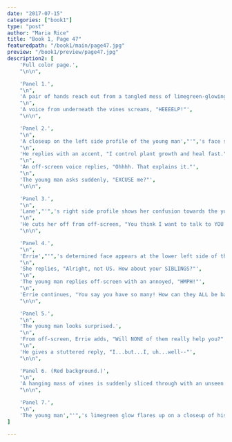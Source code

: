 ```yaml
---
date: "2017-07-15"
categories: ["book1"]
type: "post"
author: "Maria Rice"
title: "Book 1, Page 47"
featuredpath: "/book1/main/page47.jpg"
preview: "/book1/preview/page47.jpg"
description2: [
    'Full color page.',
    "\n\n",

    'Panel 1.',
    "\n",
    'A pair of hands reach out from a tangled mess of limegreen-glowing vines. A small part of striped shirt is barely visible through the vines.',
    "\n",
    'A voice from underneath the vines screams, "HEEEELP!"',
    "\n\n",

    'Panel 2.',
    "\n",
    'A closeup on the left side profile of the young man',"'",'s face shows his annoyance as the discussion continues.',
    "\n",
    'He replies with an accent, "I control plant growth and heal fast."',
    "\n",
    'An off-screen voice replies, "Ohhhh. That explains it."',
    "\n",
    'The young man asks suddenly, "EXCUSE me?"',
    "\n\n",

    'Panel 3.',
    "\n",
    'Lane',"'",'s right side profile shows her confusion towards the young man',"'",'s growing tension as she answers, "The vines--"',
    "\n",
    'He cuts her off from off-screen, "You think I want to talk to YOU about PLANTS?! Think again!"',
    "\n\n",

    'Panel 4.',
    "\n",
    'Errie',"'",'s determined face appears at the lower left side of the panel.',
    "\n",
    'She replies, "Alright, not US. How about your SIBLINGS?"',
    "\n",
    'The young man replies off-screen with an annoyed, "HMPH!"',
    "\n",
    'Errie continues, "You say you have so many! How can they ALL be bad?"',
    "\n\n",

    'Panel 5.',
    "\n",
    'The young man looks surprised.',
    "\n",
    'From off-screen, Errie adds, "Will NONE of them really help you?"',
    "\n",
    'He gives a stuttered reply, "I...but...I, uh...well--"',
    "\n\n",  

    'Panel 6. (Red background.)',
    "\n",
    'A hanging mass of vines is suddenly sliced through with an unseen instrument ("SLASH!").',
    "\n\n",

    'Panel 7.',
    "\n",
    'The young man',"'",'s limegreen glow flares up on a closeup of his face, in which only his widened eyes are visible. He lets out a loud gasp.',
]

---
```


